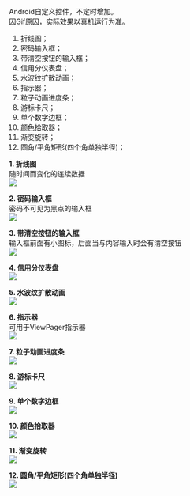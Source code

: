 Android自定义控件，不定时增加。  
因Gif原因，实际效果以真机运行为准。

1. 折线图；
2. 密码输入框；
3. 带清空按钮的输入框；
4. 信用分仪表盘；
5. 水波纹扩散动画；
6. 指示器；
7. 粒子动画进度条；
8. 游标卡尺；
9. 单个数字边框；
10. 颜色拾取器；
11. 渐变旋转；
12. 圆角/平角矩形(四个角单独半径)；

**1. 折线图**  
    随时间而变化的连续数据  
    ![](img/LineChartView_01.gif)  
    
**2. 密码输入框**  
    密码不可见为黑点的输入框  
    ![](img/PasswordInputView_01.gif)  
    
**3. 带清空按钮的输入框**  
    输入框前面有小图标，后面当与内容输入时会有清空按钮  
    ![](img/CleanEditText_01.gif)  
    
**4. 信用分仪表盘**  
    ![](img/CreditView_01.gif)  
    
**5. 水波纹扩散动画**  
    ![](img/RippleView_01.gif)  
    
**6. 指示器**  
    可用于ViewPager指示器  
    ![](img/IndicatorView_01.gif)  
    
**7. 粒子动画进度条**    
    ![](img/ParticleProgressBar_01.gif)  
      
**8. 游标卡尺**    
    ![](img/CaliperView_01.gif)  
      
**9. 单个数字边框**    
    ![](img/NumberView_01.png) 
          
**10. 颜色拾取器**    
    ![](img/ColorPickerView_01.gif)  
          
**11. 渐变旋转**    
    ![](img/GradientRotateView_01.gif)  
          
**12. 圆角/平角矩形(四个角单独半径)**    
    ![](img/RoundBevelRectView_01.gif)  
